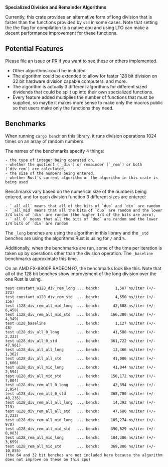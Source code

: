 **Specialized Division and Remainder Algorithms**

Currently, this crate provides an alternative form of long division that is faster than the functions provided by `std` in some cases.
Note that setting the the flag for compilation to a native cpu and using LTO can make a decent performance improvement for these functions.

## Potential Features
Please file an issue or PR if you want to see these or others implemented.
- Other algorithms could be included
- The algorithm could be extended to allow for faster 128 bit division on 32 bit hardware division capable computers, and more.
- The algorithm is actually 3 different algorithms for different sized dividends that could be split up into their own specialized functions.
- Every feature added multiplies the number of functions that must be supplied, so maybe it makes more sense to make only the macros public so that users make only the functions they need.

## Benchmarks

When running `cargo bench` on this library, it runs division operations 1024 times on an array of random numbers.

The names of the benchmarks specify 4 things: 

    - the type of integer being operated on,
    - whether the quotient (`_div`) or remainder (`_rem`) or both (`div_rem`) are calculated,
    - the size of the numbers being entered,
    - whether Rust's current algorithm or the algorithm in this crate is being used

Benchmarks vary based on the numerical size of the numbers being entered, and for each division function 3 different sizes are entered:

    - `_all_all` means that all of the bits of `duo` and `div` are random
    - `_all_mid` means that all the bits of `duo` are random and the lower 3/4 bits of `div` are random (the higher 1/4 of the bits are zero),
    - `_all_0` means that all the bits of `duo` are random and the lower 1/4 bits of `div` are random

The `_long` benches are using the algorithm in this library and the `_std` benches are using the algorithms Rust is using for `/` and `%`.

Additionally, when the benchmarks are run, some of the time per iteration is taken up by operations other than the division operation.
The `_baseline` benchmarks approximate this time.

On an AMD FX-9800P RADEON R7, the benchmarks look like this.
Note that all of the 128 bit benches show improvement of the long division over the one Rust is using.

    test constant_u128_div_rem_long ... bench:       1,507 ns/iter (+/- 373)
    test constant_u128_div_rem_std  ... bench:       4,650 ns/iter (+/- 156)
    test i128_div_rem_all_mid_long  ... bench:      42,608 ns/iter (+/- 6,458)
    test i128_div_rem_all_mid_std   ... bench:     166,380 ns/iter (+/- 4,349)
    test u128_baseline              ... bench:       1,127 ns/iter (+/- 48)
    test u128_div_all_0_long        ... bench:      41,588 ns/iter (+/- 2,333)
    test u128_div_all_0_std         ... bench:     361,722 ns/iter (+/- 47,961)
    test u128_div_all_all_long      ... bench:      13,466 ns/iter (+/- 1,362)
    test u128_div_all_all_std       ... bench:      41,006 ns/iter (+/- 1,606)
    test u128_div_all_mid_long      ... bench:      41,044 ns/iter (+/- 2,594)
    test u128_div_all_mid_std       ... bench:     150,172 ns/iter (+/- 7,004)
    test u128_div_rem_all_0_long    ... bench:      42,894 ns/iter (+/- 2,954)
    test u128_div_rem_all_0_std     ... bench:     368,780 ns/iter (+/- 48,235)
    test u128_div_rem_all_all_long  ... bench:      14,392 ns/iter (+/- 713)
    test u128_div_rem_all_all_std   ... bench:      47,686 ns/iter (+/- 3,233)
    test u128_div_rem_all_mid_long  ... bench:     105,274 ns/iter (+/- 978)
    test u128_div_rem_all_mid_std   ... bench:     390,629 ns/iter (+/- 8,083)
    test u128_rem_all_mid_long      ... bench:     104,386 ns/iter (+/- 3,699)
    test u128_rem_all_mid_std       ... bench:     369,806 ns/iter (+/- 10,855)
    (the 64 and 32 bit benches are not included here because the algorithm does not improve on these on this cpu)